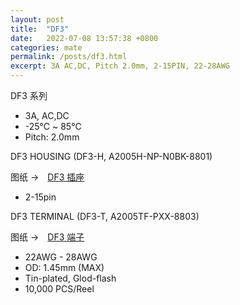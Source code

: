 ```yaml
---
layout: post
title:  "DF3"
date:   2022-07-08 13:57:38 +0800
categories: mate
permalink: /posts/df3.html
excerpt: 3A AC,DC, Pitch 2.0mm, 2-15PIN, 22-28AWG
---
```


DF3 系列

* 3A, AC,DC
* -25℃ ~ 85℃
* Pitch: 2.0mm


DF3 HOUSING (DF3-H, A2005H-NP-N0BK-8801)

图纸 →　[DF3 插座](/assets/DF3-H.pdf)

* 2-15pin

DF3 TERMINAL (DF3-T, A2005TF-PXX-8803)

图纸 →　[DF3 端子](/assets/DF3-T.pdf)

* 22AWG - 28AWG
* OD: 1.45mm (MAX)
* Tin-plated, Glod-flash
* 10,000 PCS/Reel
